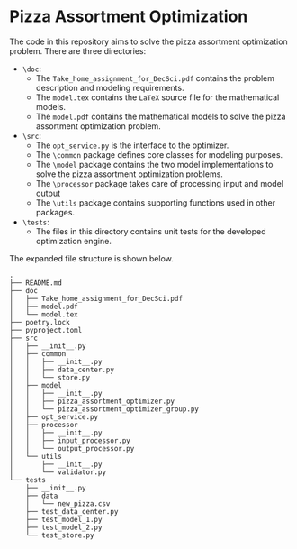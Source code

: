 # Pizza Assortment Optimization

The code in this repository aims to solve the pizza assortment optimization problem.
There are three directories:

+ `\doc`: 
  + The `Take_home_assignment_for_DecSci.pdf` contains the problem description and modeling requirements.
  + The `model.tex` contains the `LaTeX` source file for the mathematical models.
  + The `model.pdf` contains the mathematical models to solve the pizza assortment optimization problem.
+ `\src`:
  + The `opt_service.py` is the interface to the optimizer.
  + The `\common` package defines core classes for modeling purposes.
  + The `\model` package contains the two model implementations to solve the pizza assortment optimization problems.
  + The `\processor` package takes care of processing input and model output
  + The `\utils` package contains supporting functions used in other packages.
+ `\tests`:
  + The files in this directory contains unit tests for the developed optimization engine.

The expanded file structure is shown below.

```commandline
.
├── README.md
├── doc
│   ├── Take_home_assignment_for_DecSci.pdf
│   ├── model.pdf
│   └── model.tex
├── poetry.lock
├── pyproject.toml
├── src
│   ├── __init__.py
│   ├── common
│   │   ├── __init__.py
│   │   ├── data_center.py
│   │   └── store.py
│   ├── model
│   │   ├── __init__.py
│   │   ├── pizza_assortment_optimizer.py
│   │   └── pizza_assortment_optimizer_group.py
│   ├── opt_service.py
│   ├── processor
│   │   ├── __init__.py
│   │   ├── input_processor.py
│   │   └── output_processor.py
│   └── utils
│       ├── __init__.py
│       └── validator.py
└── tests
    ├── __init__.py
    ├── data
    │   └── new_pizza.csv
    ├── test_data_center.py
    ├── test_model_1.py
    ├── test_model_2.py
    └── test_store.py
```
